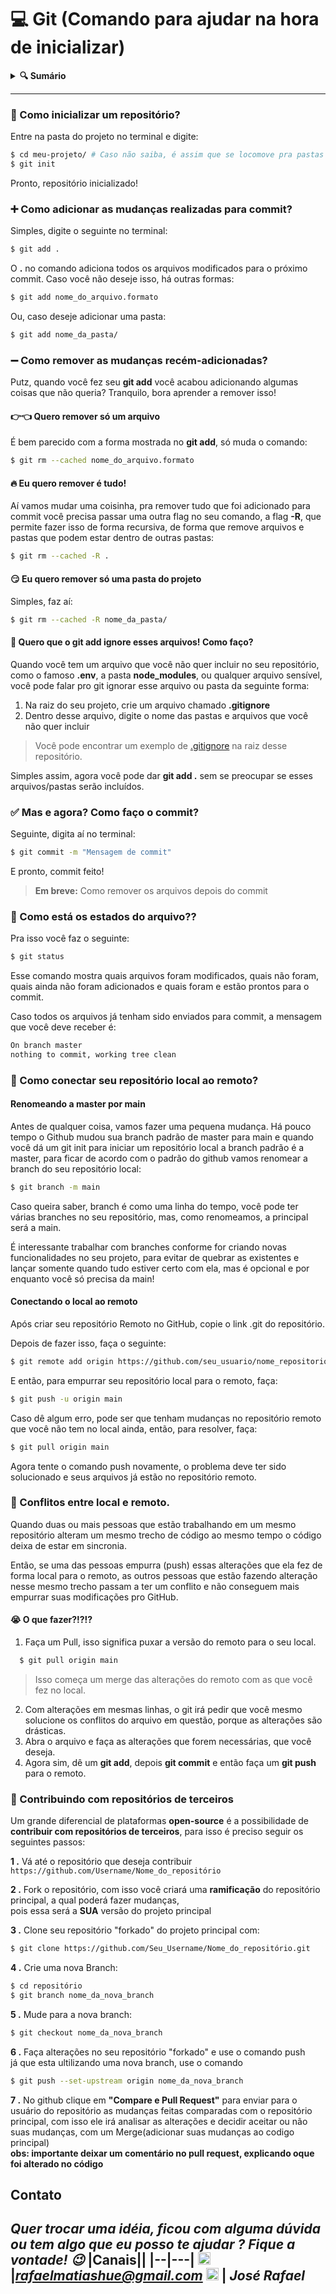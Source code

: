 # 💻 Git (Comando para ajudar na hora de inicializar)

<details>
<summary>
  <strong>🔍 Sumário</strong>
</summary>

>
> *[🚀 Como inicializar um repositório](#1)*\
> *[➕ Como adicionar as mudanças realizadas para commit?](#2)*\
> *[➖ Como remover as mudanças recém-adicionadas?](#3)*\
> *[✅ Mas e agora? Como faço o commit?](#4)*\
> *[🚦 Como está os estados do arquivo?](#5)*\
> *[🤔 Como conectar seu repositório local ao remoto?](#6)*\
> *[🐛 Conflitos entre local e remoto.](#7)*\
> *[🤝 Contribuindo com repositórios de terceiros](#8)*
>
</details>
<hr>

<div id="1"></div>

### 🚀 Como inicializar um repositório?

Entre na pasta do projeto no terminal e digite:

```sh
$ cd meu-projeto/ # Caso não saiba, é assim que se locomove pra pastas no terminal
$ git init
```

Pronto, repositório inicializado!

<div id="2"></div>

### ➕ Como adicionar as mudanças realizadas para commit?

Simples, digite o seguinte no terminal:

```sh
$ git add .
```

O **.** no comando adiciona todos os arquivos modificados para o próximo commit. Caso você não deseje isso, há outras formas:

```sh
$ git add nome_do_arquivo.formato
```

Ou, caso deseje adicionar uma pasta:

```sh
$ git add nome_da_pasta/
```

<div id="3"></div>

### ➖ Como remover as mudanças recém-adicionadas?

Putz, quando você fez seu **git add** você acabou adicionando algumas coisas que não 
queria? Tranquilo, bora aprender a remover isso!

#### 👉👈 Quero remover só um arquivo

É bem parecido com a forma mostrada no **git add**, só muda o comando:
```sh
$ git rm --cached nome_do_arquivo.formato
```

#### 🔥 Eu quero remover é tudo! 

Aí vamos mudar uma coisinha, pra remover tudo que foi adicionado para commit 
você precisa passar uma outra flag no seu comando, a flag **-R**, que permite 
fazer isso de forma recursiva, de forma que remove arquivos e pastas que podem 
estar dentro de outras pastas:

```sh
$ git rm --cached -R .
```

#### 😏 Eu quero remover só uma pasta do projeto

Simples, faz aí:
```sh
$ git rm --cached -R nome_da_pasta/
```

#### 🙈 Quero que o git add ignore esses arquivos! Como faço?

Quando você tem um arquivo que você não quer incluir no seu repositório, como o 
famoso **.env**, a pasta **node_modules**, ou qualquer arquivo sensível, você 
pode falar pro git ignorar esse arquivo ou pasta da seguinte forma:

1. Na raiz do seu projeto, crie um arquivo chamado **.gitignore**
2. Dentro desse arquivo, digite o nome das pastas e arquivos que você não quer incluir
> Você pode encontrar um exemplo de [.gitignore](https://github.com/heyloh/git-commands/blob/main/.gitignore) na raiz desse repositório.

Simples assim, agora você pode dar **git add .** sem se preocupar se esses arquivos/pastas 
serão incluídos.

<div id="4"></div>

### ✅ Mas e agora? Como faço o commit?

Seguinte, digita aí no terminal:
```sh
$ git commit -m "Mensagem de commit"
```

E pronto, commit feito!

> **Em breve:** Como remover os arquivos depois do commit

<div id="5"></div>

### 🚦 Como está os estados do arquivo??

Pra isso você faz o seguinte:
```sh
$ git status
```
Esse comando mostra quais arquivos foram modificados, quais não foram, quais ainda não foram adicionados e quais foram e estão prontos para o commit.

Caso todos os arquivos já tenham sido enviados para commit, a mensagem que você deve receber é:
```sh
On branch master
nothing to commit, working tree clean
```

<div id="6"></div>

### 🤔 Como conectar seu repositório local ao remoto?


#### Renomeando a master por main

Antes de qualquer coisa, vamos fazer uma pequena mudança. Há 
pouco tempo o Github mudou sua branch padrão de master para main e quando você dá 
um git init para iniciar um repositório local a branch padrão é a master, 
para ficar de acordo com o padrão do github vamos renomear a branch do seu repositório
local:

```sh
$ git branch -m main
```

Caso queira saber, branch é como uma linha do tempo, você pode 
ter várias branches no seu repositório, mas, como renomeamos, a 
principal será a main. 

É interessante trabalhar com branches conforme for criando novas 
funcionalidades no seu projeto, para evitar de quebrar as existentes e lançar 
somente quando tudo estiver certo com ela, mas é opcional e por enquanto você 
só precisa da main!

#### Conectando o local ao remoto

Após criar seu repositório Remoto no GitHub, copie o link .git do repositório.

Depois de fazer isso, faça o seguinte:
```sh
$ git remote add origin https://github.com/seu_usuario/nome_repositorio.git
```

E então, para empurrar seu repositório local para o remoto, faça:

```sh
$ git push -u origin main
```

Caso dê algum erro, pode ser que tenham mudanças no repositório remoto que você não tem no local ainda, então, para resolver, faça:
```sh
$ git pull origin main
```
Agora tente o comando push novamente, o problema deve ter sido solucionado e seus arquivos já estão no repositório remoto.

<div id="7"></div>

### 🐛 Conflitos entre local e remoto.

Quando duas ou mais pessoas que estão trabalhando em um mesmo repositório alteram um mesmo trecho de código ao mesmo tempo o código deixa de estar em sincronia. 

Então, se uma das pessoas empurra (push) essas alterações que ela fez de forma local para o remoto, as outros pessoas que estão fazendo alteração nesse mesmo trecho passam a ter um conflito e não conseguem mais empurrar suas modificações pro GitHub.

#### 😭 O que fazer?!?!?

1. Faça um Pull, isso significa puxar a versão do remoto para o seu local.
```sh
  $ git pull origin main
```
> Isso começa um merge das alterações do remoto com as que você fez no local. 

2. Com alterações em mesmas linhas, o git irá pedir que você mesmo solucione os conflitos do arquivo em questão, porque as alterações são drásticas.
3. Abra o arquivo e faça as alterações que forem necessárias, que você deseja.
4. Agora sim, dê um **git add**, depois **git commit** e então faça um **git push** para o remoto.

<div id="8"></div>

### 🤝 Contribuindo com repositórios de terceiros

Um grande diferencial de plataformas **open-source** é a possibilidade de **contribuir com repositórios de terceiros**, para isso é preciso seguir os seguintes passos:

**1 .** Vá até o repositório que deseja contribuir `https://github.com/Username/Nome_do_repositório`
<br>

**2 .** Fork o repositório, com isso você criará uma **ramificação** do repositório principal, a qual poderá fazer mudanças, <br>
       pois essa será a **SUA** versão do projeto principal 

**3 .** Clone seu repositório "forkado" do projeto principal com:<br>
```sh
$ git clone https://github.com/Seu_Username/Nome_do_repositório.git
```

**4 .** Crie uma nova Branch: <br>
 ```sh
 $ cd repositório
 $ git branch nome_da_nova_branch
 ```
 
 **5 .** Mude para a nova branch: 
 ```sh
 $ git checkout nome_da_nova_branch
 ```
 
 **6 .** Faça alterações no seu repositório "forkado" e use o comando push <br>
 já que esta ultilizando uma nova branch, use o comando 
 ```sh
 $ git push --set-upstream origin nome_da_nova_branch
 ```
 
 **7 .** No github clique em **"Compare e Pull Request"** para enviar para o usuário do repositório as mudanças feitas comparadas com o repositório principal, com isso ele irá analisar as alterações e decidir aceitar ou não suas mudanças, com um Merge(adicionar suas mudanças ao codigo principal) <br>
**obs: importante deixar um comentário no pull request, explicando oque foi alterado no código**

## Contato
*Quer trocar uma idéia, ficou com alguma dúvida ou tem algo que eu posso te ajudar ? **Fique a vontade!** :wink:*
|Canais||
|--|---|
<img src="https://user-images.githubusercontent.com/81492148/185763755-0db0c993-bc89-4feb-b78f-56de7670f346.jpg" width="20" height="20"> |*rafaelmatiashue@gmail.com*
<img src="https://user-images.githubusercontent.com/81492148/185763677-93dc689f-5091-4007-9d65-b96e97993754.svg" width="20" height="20"> | *José Rafael*
---
